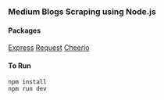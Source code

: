 ### Medium Blogs Scraping using Node.js

#### Packages

[Express](https://www.npmjs.com/package/express)
[Request](https://www.npmjs.com/package/request)
[Cheerio](https://www.npmjs.com/package/cheerio)

#### To Run 

```
npm install
npm run dev

```
